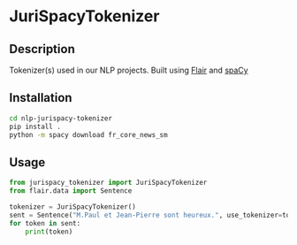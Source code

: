 # JuriSpacyTokenizer

## Description

Tokenizer(s) used in our NLP projects. Built using [Flair](https://github.com/flairNLP/flair) and [spaCy](https://github.com/explosion/spaCy/)

## Installation

```bash
cd nlp-jurispacy-tokenizer
pip install .
python -m spacy download fr_core_news_sm
```

## Usage

```python
from jurispacy_tokenizer import JuriSpacyTokenizer
from flair.data import Sentence

tokenizer = JuriSpacyTokenizer()
sent = Sentence("M.Paul et Jean-Pierre sont heureux.", use_tokenizer=tokenizer)
for token in sent:
    print(token)
```
